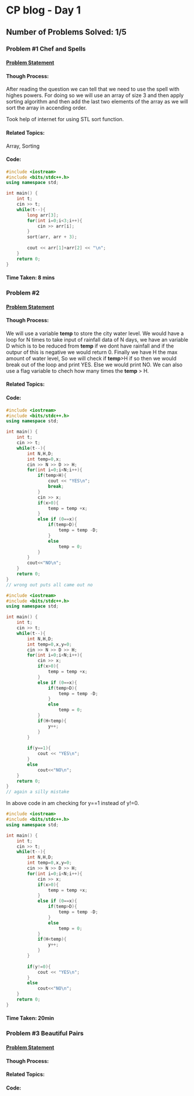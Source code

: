 # CP blog - Day 1
## Number of Problems Solved: 1/5

### Problem #1 Chef and Spells
#### [Problem Statement](https://www.codechef.com/LTIME98C/problems/CHFSPL)
#### Though Process:

After reading the question we can tell that we need to use the spell with highes powers. For doing so we will use an array of size 3 and then apply sorting algorithm and then add the last two elements of the array as we will sort the array in accending order.

Took help of internet for using STL sort function.
#### Related Topics:
Array, Sorting
#### Code:
```c++
#include <iostream>
#include <bits/stdc++.h>
using namespace std;

int main() {
	int t;
	cin >> t;
	while(t--){
	    long arr[3];
	    for(int i=0;i<3;i++){
	        cin >> arr[i];
	    }
	    sort(arr, arr + 3);
	    
	    cout << arr[1]+arr[2] << "\n";
	}
	return 0;
}
```
#### Time Taken: 8 mins

### Problem #2
#### [Problem Statement](https://www.codechef.com/LTIME98C/problems/REDALERT)
#### Though Process:
We will use a variable **temp** to store the city water level. We would have a loop for N times to take input of rainfall data of N days, we have an variable D which is to be reduced from **temp** if we dont have rainfall and if the outpur of this is negative we would return 0. Finally we have H the max amount of water level, So we will check if **temp**>H if so then we would break out of the loop and print YES. Else we would print NO. We can also use a flag variable to chech how many times the **temp** > H.
#### Related Topics:
#### Code:
```c++
#include <iostream>
#include <bits/stdc++.h>
using namespace std;

int main() {
	int t;
	cin >> t;
	while(t--){
	    int N,H,D;
	    int temp=0,x;
	    cin >> N >> D >> H;
	    for(int i=0;i<N;i++){
	        if(temp>H){
	            cout << "YES\n";
	            break;
	        }
            cin >> x;
            if(x>0){
                temp = temp +x;
            }
            else if (0==x){
                if(temp>D){
                    temp = temp -D;
                }
                else 
                    temp = 0;
            }
	    }
	    cout<<"NO\n";
	}
	return 0;
}
// wrong out puts all came out no
```
```c++
#include <iostream>
#include <bits/stdc++.h>
using namespace std;

int main() {
	int t;
	cin >> t;
	while(t--){
	    int N,H,D;
	    int temp=0,x,y=0;
	    cin >> N >> D >> H;
	    for(int i=0;i<N;i++){
            cin >> x;
            if(x>0){
                temp = temp +x;
            }
            else if (0==x){
                if(temp>D){
                    temp = temp -D;
                }
                else 
                    temp = 0;
            }
            if(H<temp){
                y++;
            }
	    }
	    
	    if(y==1){
	        cout << "YES\n";
	    }
	    else
	        cout<<"NO\n";
	}
	return 0;
}
// again a silly mistake
```
In above code in am checking for y==1 instead of y!=0.
```c++
#include <iostream>
#include <bits/stdc++.h>
using namespace std;

int main() {
	int t;
	cin >> t;
	while(t--){
	    int N,H,D;
	    int temp=0,x,y=0;
	    cin >> N >> D >> H;
	    for(int i=0;i<N;i++){
            cin >> x;
            if(x>0){
                temp = temp +x;
            }
            else if (0==x){
                if(temp>D){
                    temp = temp -D;
                }
                else 
                    temp = 0;
            }
            if(H<temp){
                y++;
            }
	    }
	    
	    if(y!=0){
	        cout << "YES\n";
	    }
	    else
	        cout<<"NO\n";
	}
	return 0;
}
```
#### Time Taken: 20min

### Problem #3 Beautiful Pairs 
#### [Problem Statement](https://www.codechef.com/LTIME98C/problems/BUTYPAIR)
#### Though Process:
#### Related Topics:
#### Code:
